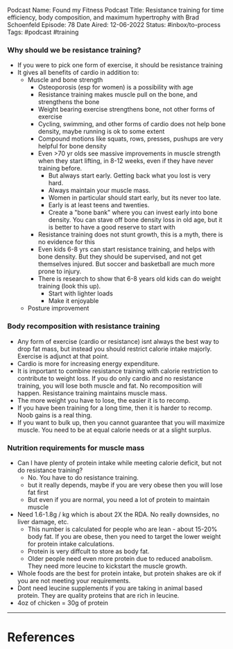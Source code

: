 Podcast Name: Found my Fitness
Podcast Title: Resistance training for time efficiency, body composition, and maximum hypertrophy with Brad Schoenfeld
Episode: 78
Date Aired: 12-06-2022
Status: #inbox/to-process 
Tags: #podcast #training

### Why should we be resistance training?

- If you were to pick one form of exercise, it should be resistance training
- It gives all benefits of cardio in addition to:
	- Muscle and bone strength
		- Osteoporosis (esp for women) is a possibility with age
		- Resistance training makes muscle pull on the bone, and strengthens the bone
		- Weight bearing exercise strengthens bone, not other forms of exercise
		- Cycling, swimming, and other forms of cardio does not help bone density, maybe running is ok to some extent
		- Compound motions like squats, rows, presses, pushups are very helpful for bone density
		- Even >70 yr olds see massive improvements in muscle strength when they start lifting, in 8-12 weeks, even if they have never training before.
			- But always start early. Getting back what you lost is very hard.
			- Always maintain your muscle mass.
			- Women in particular should start early, but its never too late.
			- Early is at least teens and twenties.
			- Create a "bone bank" where you can invest early into bone density. You can stave off bone density loss in old age, but it is better to have a good reserve to start with
		- Resistance training does not stunt growth, this is a myth, there is no evidence for this
		- Even kids 6-8 yrs can start resistance training, and helps with bone density. But they should be supervised, and not get themselves injured. But soccer and basketball are much more prone to injury.
		- There is research to show that 6-8 years old kids can do weight training (look this up).
			- Start with lighter loads
			- Make it enjoyable
	- Posture improvement

### Body recomposition with resistance training

- Any form of exercise (cardio or resistance) isnt always the best way to drop fat mass, but instead you should restrict calorie intake majorly. Exercise is adjunct at that point. 
- Cardio is more for increasing energy expenditure.
- It is important to combine resistance training with calorie restriction to contribute to weight loss. If you do only cardio and no resistance training, you will lose both muscle and fat. No recomposition will happen. Resistance training maintains muscle mass.
- The more weight you have to lose, the easier it is to recomp.
- If you have been training for a long time, then it is harder to recomp. Noob gains is a real thing.
- If you want to bulk up, then you cannot guarantee that you will maximize muscle. You need to be at equal calorie needs or at a slight surplus.

### Nutrition requirements for muscle mass
- Can I have plenty of protein intake while meeting calorie deficit, but not do resistance training?
	- No. You have to do resistance training.
	- but it really depends, maybe if you are very obese then you will lose fat first
	- But even if you are normal, you need a lot of protein to maintain muscle
- Need 1.6-1.8g / kg which is about 2X the RDA. No really downsides, no liver damage, etc.
	- This number is calculated for people who are lean - about 15-20% body fat. If you are obese, then you need to target the lower weight for protein intake calculations.
	- Protein is very diffcult to store as body fat.
	- Older people need even more protein due to reduced anabolism. They need more leucine to kickstart the muscle growth.
- Whole foods are the best for protein intake, but protein shakes are ok if you are not meeting your requirements.
- Dont need leucine supplements if you are taking in animal based protein. They are quality proteins that are rich in leucine.
- 4oz of chicken = 30g of protein

---
# References
